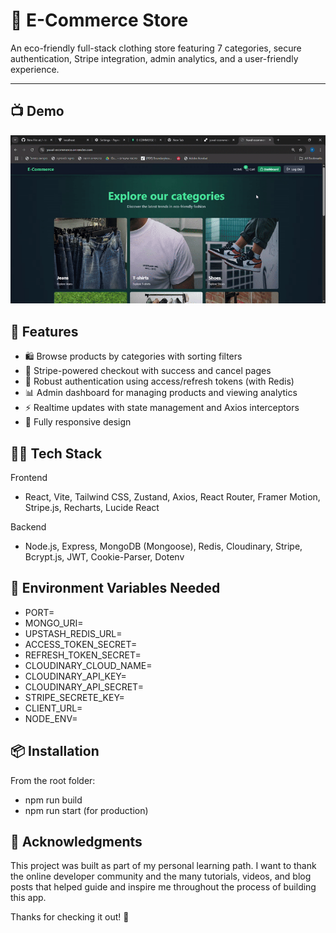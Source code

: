 # 📌 E-Commerce Store

An eco-friendly full-stack clothing store featuring 7 categories, secure authentication, Stripe integration, admin analytics, and a user-friendly experience.

---

## 📺 Demo


![Demo](./gif/admin-dashboad.gif)



## 🚀 Features

- 🛍️ Browse products by categories with sorting filters
- 🧾 Stripe-powered checkout with success and cancel pages
- 🔐 Robust authentication using access/refresh tokens (with Redis)
- 📊 Admin dashboard for managing products and viewing analytics
- ⚡ Realtime updates with state management and Axios interceptors
- 📱 Fully responsive design

## 🧑‍💻 Tech Stack

Frontend
- React, Vite, Tailwind CSS, Zustand, Axios, React Router, Framer Motion, Stripe.js, Recharts, Lucide React

Backend
- Node.js, Express, MongoDB (Mongoose), Redis, Cloudinary, Stripe, Bcrypt.js, JWT, Cookie-Parser, Dotenv


## 🔐 Environment Variables Needed

- PORT=
- MONGO_URI=
- UPSTASH_REDIS_URL=
- ACCESS_TOKEN_SECRET=
- REFRESH_TOKEN_SECRET=
- CLOUDINARY_CLOUD_NAME=
- CLOUDINARY_API_KEY=
- CLOUDINARY_API_SECRET=
- STRIPE_SECRETE_KEY=
- CLIENT_URL=
- NODE_ENV=


## 📦 Installation

From the root folder:
- npm run build 
- npm run start (for production)

## 🙏 Acknowledgments

This project was built as part of my personal learning path. I want to thank the online developer community and the many tutorials, videos, and blog posts that helped guide and inspire me throughout the process of building this app.


Thanks for checking it out! 🌿
